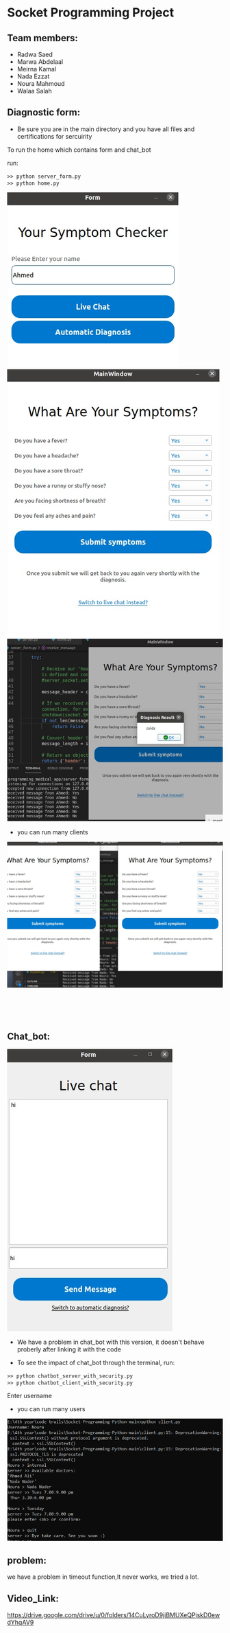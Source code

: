 # Socket Programming Project

## Team members:
* Radwa Saed
* Marwa Abdelaal
* Meirna Kamal
* Nada Ezzat
* Noura Mahmoud
* Walaa Salah

## Diagnostic form:

* Be sure you are in the main directory and you have all files and certifications for sercuirity

To run the home which contains form and chat_bot

run:


```
>> python server_form.py 
>> python home.py
```


![1](./5.png)
![1](./4.png)
![1](./3.png)
* you can run many clients </br>

![1](./2.png)</br></br></br></br></br>


## Chat_bot:

![1](./1.png)
* We have a problem in chat_bot with this version, it doesn't behave proberly after linking it with the code

* To see the impact of chat_bot through the terminal, 
run:

```
>> python chatbot_server_with_security.py      
>> python chatbot_client_with_security.py  
```
Enter username</br>

* you can run many users </br>


![chatbot](./chatbot.png)

## problem:
we have a problem in timeout function,It never works, we tried a lot.

## Video_Link:
https://drive.google.com/drive/u/0/folders/14CuLyroD9jiBMUXeQPjskD0ewdYhqAV9

